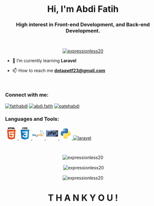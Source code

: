 <h1 align="center">Hi, I'm Abdi Fatih</h1>
<h3 align="center">High interest in Front-end Development, and Back-end Development.</h3>
<div align="center">
</div>
<br>
<p align="center"> <a href="https://github.com/ryo-ma/github-profile-trophy"><img src="https://github-profile-trophy.vercel.app/?username=expressionless20&theme=discord" alt="expressionless20" /></a> </p>



- 🌱 I’m currently learning **Laravel**

- 📫 How to reach me **dotaawtf23@gmail.com**


<br>
<h3>Connect with me:</h3>
<p>
<a href="https://www.linkedin.com/in/fatihabdi/" target="blank"><img align="center" src="https://img.icons8.com/fluency/344/linkedin-circled.png" alt="fatihabdi" height="40" width="40" /></a>
<a href="https://www.facebook.com/abdi.fatih/" target="blank"><img align="center" src="https://raw.githubusercontent.com/jmnote/z-icons/master/svg/facebook.svg" alt="abdi.fatih" height="30" width="40" /></a>
<a href="https://www.instagram.com/patehabdi/" target="blank"><img align="center" src="https://img.icons8.com/fluency/344/instagram-new.png" alt="patehabdi" height="40" width="40" /></a>

<h3>Languages and Tools:</h3>
<p>
  <a href="https://www.w3.org/html/" target="_blank"> <img src="https://raw.githubusercontent.com/devicons/devicon/master/icons/html5/html5-original-wordmark.svg" alt="html5" width="40" height="40"/> </a> 
  <a href="https://www.w3schools.com/css/" target="_blank"> <img src="https://raw.githubusercontent.com/devicons/devicon/master/icons/css3/css3-original-wordmark.svg" alt="css3" width="40" height="40"/> </a> 
  <a href="https://www.mysql.com/" target="_blank"> <img src="https://raw.githubusercontent.com/devicons/devicon/master/icons/mysql/mysql-original-wordmark.svg" alt="mysql" width="40" height="40"/> </a> 
  <a href="https://www.php.net" target="_blank"> <img src="https://raw.githubusercontent.com/devicons/devicon/master/icons/php/php-original.svg" alt="php" width="40" height="40"/> </a> 
  <a href="https://www.python.org" target="_blank"> <img src="https://raw.githubusercontent.com/devicons/devicon/master/icons/python/python-original.svg" alt="python" width="40" height="40"/> </a>
  <a href="https://www.python.org](https://laravel.com/" target="_blank"> <img src="https://laravel.com/img/logomark.min.svg" alt="laravel" width="40" height="40"/> </a>
</p>
<br>
<div align="center">
<p><img align="center" src="https://github-readme-stats.vercel.app/api/top-langs?username=expressionless20&show_icons=true&locale=en&layout=compact" alt="expressionless20" /></p>
<p>&nbsp;<img align="center" src="https://github-readme-stats.vercel.app/api?username=expressionless20&show_icons=true&locale=en" alt="expressionless20" /></p>
<p><img align="center" src="https://github-readme-streak-stats.herokuapp.com/?user=expressionless20&" alt="expressionless20" /></p>
<h1 align="center">T H A N K Y O U !</h1>
<div align="center">
</div>
</div>
